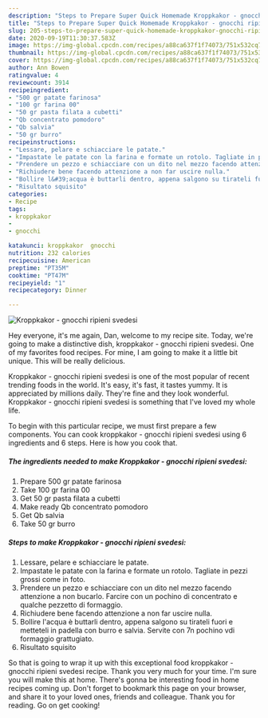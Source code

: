 ```yaml
---
description: "Steps to Prepare Super Quick Homemade Kroppkakor - gnocchi ripieni svedesi"
title: "Steps to Prepare Super Quick Homemade Kroppkakor - gnocchi ripieni svedesi"
slug: 205-steps-to-prepare-super-quick-homemade-kroppkakor-gnocchi-ripieni-svedesi
date: 2020-09-19T11:30:37.583Z
image: https://img-global.cpcdn.com/recipes/a88ca637f1f74073/751x532cq70/kroppkakor-gnocchi-ripieni-svedesi-recipe-main-photo.jpg
thumbnail: https://img-global.cpcdn.com/recipes/a88ca637f1f74073/751x532cq70/kroppkakor-gnocchi-ripieni-svedesi-recipe-main-photo.jpg
cover: https://img-global.cpcdn.com/recipes/a88ca637f1f74073/751x532cq70/kroppkakor-gnocchi-ripieni-svedesi-recipe-main-photo.jpg
author: Ann Bowen
ratingvalue: 4
reviewcount: 3914
recipeingredient:
- "500 gr patate farinosa"
- "100 gr farina 00"
- "50 gr pasta filata a cubetti"
- "Qb concentrato pomodoro"
- "Qb salvia"
- "50 gr burro"
recipeinstructions:
- "Lessare, pelare e schiacciare le patate."
- "Impastate le patate con la farina e formate un rotolo. Tagliate in pezzi grossi come in foto."
- "Prendere un pezzo e schiacciare con un dito nel mezzo facendo attenzione a non bucarlo. Farcire con un pochino di concentrato e qualche pezzetto di formaggio."
- "Richiudere bene facendo attenzione a non far uscire nulla."
- "Bollire l&#39;acqua è buttarli dentro, appena salgono su tirateli fuori e metteteli in padella con burro e salvia. Servite con 7n pochino vdi formaggio grattugiato."
- "Risultato squisito"
categories:
- Recipe
tags:
- kroppkakor
- 
- gnocchi

katakunci: kroppkakor  gnocchi 
nutrition: 232 calories
recipecuisine: American
preptime: "PT35M"
cooktime: "PT47M"
recipeyield: "1"
recipecategory: Dinner

---
```



![Kroppkakor - gnocchi ripieni svedesi](https://img-global.cpcdn.com/recipes/a88ca637f1f74073/751x532cq70/kroppkakor-gnocchi-ripieni-svedesi-recipe-main-photo.jpg)

Hey everyone, it's me again, Dan, welcome to my recipe site. Today, we're going to make a distinctive dish, kroppkakor - gnocchi ripieni svedesi. One of my favorites food recipes. For mine, I am going to make it a little bit unique. This will be really delicious.



Kroppkakor - gnocchi ripieni svedesi is one of the most popular of recent trending foods in the world. It's easy, it's fast, it tastes yummy. It is appreciated by millions daily. They're fine and they look wonderful. Kroppkakor - gnocchi ripieni svedesi is something that I've loved my whole life.


To begin with this particular recipe, we must first prepare a few components. You can cook kroppkakor - gnocchi ripieni svedesi using 6 ingredients and 6 steps. Here is how you cook that.

<!--inarticleads1-->

##### The ingredients needed to make Kroppkakor - gnocchi ripieni svedesi:

1. Prepare 500 gr patate farinosa
1. Take 100 gr farina 00
1. Get 50 gr pasta filata a cubetti
1. Make ready Qb concentrato pomodoro
1. Get Qb salvia
1. Take 50 gr burro




<!--inarticleads2-->

##### Steps to make Kroppkakor - gnocchi ripieni svedesi:

1. Lessare, pelare e schiacciare le patate.
1. Impastate le patate con la farina e formate un rotolo. Tagliate in pezzi grossi come in foto.
1. Prendere un pezzo e schiacciare con un dito nel mezzo facendo attenzione a non bucarlo. Farcire con un pochino di concentrato e qualche pezzetto di formaggio.
1. Richiudere bene facendo attenzione a non far uscire nulla.
1. Bollire l&#39;acqua è buttarli dentro, appena salgono su tirateli fuori e metteteli in padella con burro e salvia. Servite con 7n pochino vdi formaggio grattugiato.
1. Risultato squisito




So that is going to wrap it up with this exceptional food kroppkakor - gnocchi ripieni svedesi recipe. Thank you very much for your time. I'm sure you will make this at home. There's gonna be interesting food in home recipes coming up. Don't forget to bookmark this page on your browser, and share it to your loved ones, friends and colleague. Thank you for reading. Go on get cooking!
